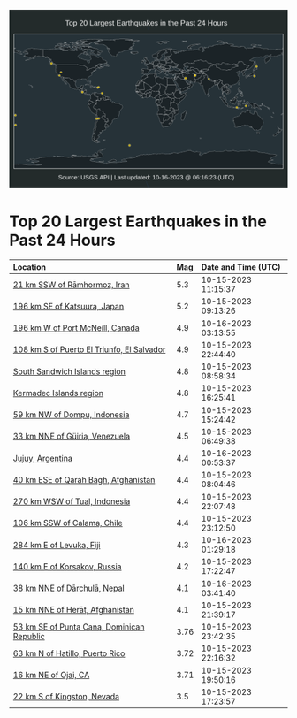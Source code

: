 ![Map](./map.png)

# Top 20 Largest Earthquakes in the Past 24 Hours

| Location | Mag | Date and Time (UTC) |
|:---|:---|:---|
| [21 km SSW of Rāmhormoz, Iran](https://earthquake.usgs.gov/earthquakes/eventpage/us6000lfq9) | 5.3 | 10-15-2023 11:15:37 |
| [196 km SE of Katsuura, Japan](https://earthquake.usgs.gov/earthquakes/eventpage/us6000lfpt) | 5.2 | 10-15-2023 09:13:26 |
| [196 km W of Port McNeill, Canada](https://earthquake.usgs.gov/earthquakes/eventpage/us6000lftw) | 4.9 | 10-16-2023 03:13:55 |
| [108 km S of Puerto El Triunfo, El Salvador](https://earthquake.usgs.gov/earthquakes/eventpage/us6000lfsv) | 4.9 | 10-15-2023 22:44:40 |
| [South Sandwich Islands region](https://earthquake.usgs.gov/earthquakes/eventpage/us6000lfpq) | 4.8 | 10-15-2023 08:58:34 |
| [Kermadec Islands region](https://earthquake.usgs.gov/earthquakes/eventpage/us6000lfr7) | 4.8 | 10-15-2023 16:25:41 |
| [59 km NW of Dompu, Indonesia](https://earthquake.usgs.gov/earthquakes/eventpage/us6000lfr1) | 4.7 | 10-15-2023 15:24:42 |
| [33 km NNE of Güiria, Venezuela](https://earthquake.usgs.gov/earthquakes/eventpage/us6000lfp6) | 4.5 | 10-15-2023 06:49:38 |
| [Jujuy, Argentina](https://earthquake.usgs.gov/earthquakes/eventpage/us6000lfti) | 4.4 | 10-16-2023 00:53:37 |
| [40 km ESE of Qarah Bāgh, Afghanistan](https://earthquake.usgs.gov/earthquakes/eventpage/us6000lfpi) | 4.4 | 10-15-2023 08:04:46 |
| [270 km WSW of Tual, Indonesia](https://earthquake.usgs.gov/earthquakes/eventpage/us6000lfsm) | 4.4 | 10-15-2023 22:07:48 |
| [106 km SSW of Calama, Chile](https://earthquake.usgs.gov/earthquakes/eventpage/us6000lfsy) | 4.4 | 10-15-2023 23:12:50 |
| [284 km E of Levuka, Fiji](https://earthquake.usgs.gov/earthquakes/eventpage/us6000lftm) | 4.3 | 10-16-2023 01:29:18 |
| [140 km E of Korsakov, Russia](https://earthquake.usgs.gov/earthquakes/eventpage/us6000lfrh) | 4.2 | 10-15-2023 17:22:47 |
| [38 km NNE of Dārchulā, Nepal](https://earthquake.usgs.gov/earthquakes/eventpage/us6000lfu1) | 4.1 | 10-16-2023 03:41:40 |
| [15 km NNE of Herāt, Afghanistan](https://earthquake.usgs.gov/earthquakes/eventpage/us6000lfsn) | 4.1 | 10-15-2023 21:39:17 |
| [53 km SE of Punta Cana, Dominican Republic](https://earthquake.usgs.gov/earthquakes/eventpage/pr2023288001) | 3.76 | 10-15-2023 23:42:35 |
| [63 km N of Hatillo, Puerto Rico](https://earthquake.usgs.gov/earthquakes/eventpage/pr2023288000) | 3.72 | 10-15-2023 22:16:32 |
| [16 km NE of Ojai, CA](https://earthquake.usgs.gov/earthquakes/eventpage/ci40582816) | 3.71 | 10-15-2023 19:50:16 |
| [22 km S of Kingston, Nevada](https://earthquake.usgs.gov/earthquakes/eventpage/nn00867351) | 3.5 | 10-15-2023 17:23:57 |
